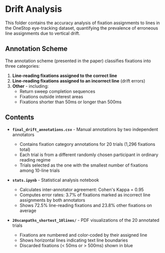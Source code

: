 # Drift Analysis

This folder contains the accuracy analysis of fixation assignments to lines in the OneStop eye-tracking dataset, quantifying the prevalence of erroneous line assignments due to vertical drift.

## Annotation Scheme

The annotation scheme (presented in the paper) classifies fixations into three categories:

1. **Line-reading fixations assigned to the correct line**
2. **Line-reading fixations assigned to an incorrect line** (drift errors)
3. **Other** - including:
   - Return sweep completion sequences
   - Fixations outside interest areas
   - Fixations shorter than 50ms or longer than 500ms

## Contents

- **`final_drift_annotations.csv`** - Manual annotations by two independent annotators
  - Contains fixation category annotations for 20 trials (1,296 fixations total)
  - Each trial is from a different randomly chosen participant in ordinary reading regime
  - Trials selected as the one with the smallest number of fixations among 10-line trials

- **`stats.ipynb`** - Statistical analysis notebook
  - Calculates inter-annotator agreement: Cohen's Kappa = 0.95
  - Computes error rates: 3.7% of fixations marked as incorrect line assignments by both annotators
  - Shows 72.5% line-reading fixations and 23.8% other fixations on average

- **`20scanpaths_shortest_10lines/`** - PDF visualizations of the 20 annotated trials
  - Fixations are numbered and color-coded by their assigned line
  - Shows horizontal lines indicating text line boundaries
  - Discarded fixations (< 50ms or > 500ms) shown in blue
